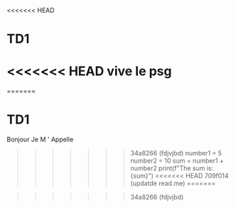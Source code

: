 <<<<<<< HEAD
# TD1
<<<<<<< HEAD
vive le psg 
=======

=======

# TD1

Bonjour
Je 
M
'
Appelle

>>>>>>> 34a8266 (fdjvjbd)
number1 = 5
number2 = 10
sum = number1 + number2
print(f"The sum is: {sum}")
<<<<<<< HEAD
>>>>>>> 709f014 (updatde read.me)
=======



>>>>>>> 34a8266 (fdjvjbd)
